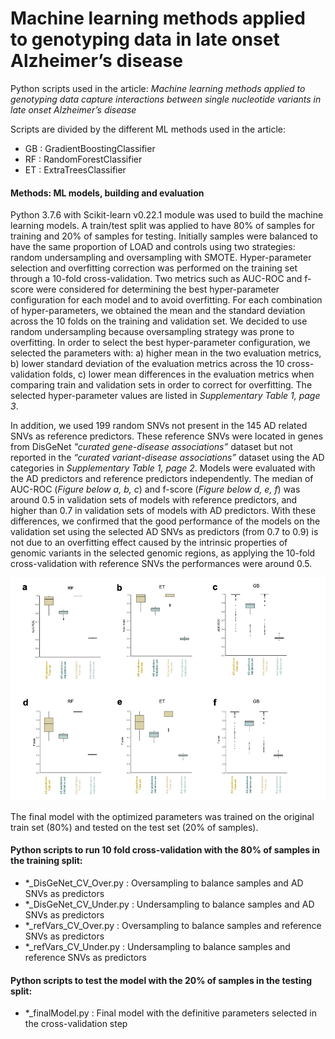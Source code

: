 # Machine learning methods applied to genotyping data in late onset Alzheimer’s disease

Python scripts used in the article: *Machine learning methods applied to genotyping data capture interactions between single nucleotide variants in late onset Alzheimer’s disease*

Scripts are divided by the different ML methods used in the article:

- GB : GradientBoostingClassifier
- RF : RandomForestClassifier
- ET : ExtraTreesClassifier

#### Methods: ML models, building and evaluation

Python 3.7.6 with Scikit-learn v0.22.1 module was used to build the machine learning models. A train/test split was applied to have 80% of samples for training and 20% of samples for testing.  Initially samples were balanced to have the same proportion of LOAD and controls using two strategies: random undersampling and oversampling with SMOTE. Hyper-parameter selection and overfitting correction was performed on the training set through a 10-fold cross-validation. Two metrics such as AUC-ROC and f-score were considered for determining the best hyper-parameter configuration for each model and to avoid overfitting. For each combination of hyper-parameters, we obtained the mean and the standard deviation across the 10 folds on the training and validation set. We decided to use random undersampling because oversampling strategy was prone to overfitting. In order to select the best hyper-parameter configuration, we selected the parameters with: a) higher mean in the two evaluation metrics, b) lower standard deviation of the evaluation metrics across the 10 cross-validation folds, c) lower mean differences in the evaluation metrics when comparing train and validation sets in order to correct for overfitting. The selected hyper-parameter values are listed in *Supplementary Table 1, page 3*.

In addition, we used 199 random SNVs not present in the 145 AD related SNVs as reference predictors. These reference SNVs were located in genes from DisGeNet *"curated gene-disease associations”* dataset but not reported in the *“curated variant-disease associations”* dataset using the AD categories in *Supplementary Table 1, page 2*. Models were evaluated with the AD predictors and reference predictors independently. The median of AUC-ROC (*Figure below a, b, c*) and f-score (*Figure below d, e, f*)  was around 0.5 in validation sets of models with reference predictors, and higher than 0.7 in validation sets of models with AD predictors. With these differences, we confirmed that the good performance of the models on the validation set using the selected AD SNVs as predictors (from 0.7 to 0.9) is not due to an overfitting effect caused by the intrinsic properties of genomic variants in the selected genomic regions, as applying the 10-fold cross-validation with reference SNVs the performances were around 0.5.

![plot](SupplementaryFigure2.png)


The final model with the optimized parameters was trained on the original train set (80%) and tested on the test set (20% of samples).


#### Python scripts to run 10 fold cross-validation with the 80% of samples in the training split:

- \*\_DisGeNet_CV_Over.py : Oversampling to balance samples and AD SNVs as predictors
- \*\_DisGeNet_CV_Under.py : Undersampling to balance samples and AD SNVs as predictors
- \*\_refVars_CV_Over.py : Oversampling to balance samples and reference SNVs as predictors
- \*\_refVars_CV_Under.py : Undersampling to balance samples and reference SNVs as predictors

#### Python scripts to test the model with the 20% of samples in the testing split:

- \*\_finalModel.py : Final model with the definitive parameters selected in the cross-validation step


